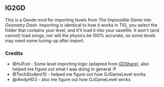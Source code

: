 ## IG2GD
This is a Geode mod for importing levels from *The Impossible Game* into *Geometry Dash*. Importing is identical to how it works in TIG, you select the folder that contains your level, and it'll load it into your savefile. It won't (and cannot) load songs, nor will the physics be 100% accurate, so some levels may need some tuning-up after import.

### Credits
- @HJFod - Some level importing logic (adapted from [GDShare](https://github.com/HJfod/GDShare)), also helped me figure out what I was doing in general :P
- @TechStudent10 - helped me figure out how GJGameLevel works
- @iAndyHD3 - also me figure out how GJGameLevel works
